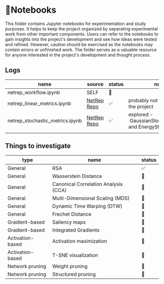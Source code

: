 # 📝Notebooks

This folder contains Jupyter notebooks for experimentation and study purposes. It helps to keep the project organized by separating experimental work from other important components. Users can refer to the notebooks to gain insights into the project's development and see how ideas were tested and refined. However, caution should be exercised as the notebooks may contain errors or unfinished work. The folder serves as a valuable resource for anyone interested in the project's development and thought process.

## Logs

| name                            | source                                                            | status | notes                                                            |
| ------------------------------- | ----------------------------------------------------------------- | ------ | ---------------------------------------------------------------- |
| netrep_workflow.ipynb           | SELF                                                              | 🚧     |                                                                  |
| netrep_linear_metrics.ipynb     | [NetRep Repo](https://github.com/ahwillia/netrep/tree/main/examples) | ✅     | probably not so relevant to the project                          |
| netrep_stochastic_metrics.ipynb | [NetRep Repo](https://github.com/ahwillia/netrep/tree/main/examples) | ✅     | explored - GaussianStochasticMetric and EnergyStochasticMetric |
|                                 |                                                                   |        |                                                                  |

## Things to investigate

| type             | name                                 | status                                  |
| ---------------- | ------------------------------------ | --------------------------------------- |
| General          | RSA                                  | ✅                                      |
| General          | Wasserstein Distance                 | 🚧 |
| General          | Canonical Correlation Analysis (CCA) | 🚧 |
| General          | Multi-Dimensional Scaling (MDS)      | 🚧 |
| General          | Dynamic Time Warping (DTW)           | 🚧 |
| General          | Frechet Distance                     | 🚧 |
| Gradient-based   | Saliency maps                        | 🚧 |
| Gradient-based   | Integrated Gradients                 | 🚧 |
| Activation-based | Activation maximization              | 🚧 |
| Activation-based | T-SNE visualization                  | 🚧 |
| Network pruning  | Weight pruning                       | 🚧 |
| Network pruning  | Structured pruning                   | 🚧 |
